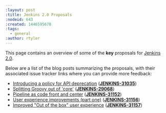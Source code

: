```yaml
---
:layout: post
:title: Jenkins 2.0 Proposals
:nodeid: 643
:created: 1446595678
:tags:
  - general
:author: rtyler
---
```


This page contains an overview of some of the **key** proposals for [Jenkins 2.0](https://wiki.jenkins-ci.org/display/JENKINS/Jenkins+2.0).

Below are a list of the blog posts summarizing the proposals, with their associated issue tracker links where you can provide more feedback:

- [Introducing a policy for API deprecation](/content/jenkins-20-proposal-introduce-policy-api-deprecation) (**[JENKINS-31035](https://issues.jenkins-ci.org/browse/JENKINS-31035)**)
- [Splitting Groovy out of 'core'](/content/jenkins-20-proposal-split-groovy-out-core) (**[JENKINS-29068](https://issues.jenkins-ci.org/browse/JENKINS-29068)**)
- [Pipeline as code front and center](/content/jenkins-20-proposal-pipeline-code-front-and-center) (**[JENKINS-31152](https://issues.jenkins-ci.org/browse/JENKINS-31152)**)
- [User experience improvements (part one)](/content/jenkins-20-proposal-ux-improvements-part-one) (**[JENKINS-31156](https://issues.jenkins-ci.org/browse/JENKINS-31156)**)
- [Improved "Out of the box" user experience](/content/jenkins-20-proposal-improved-out-box-user-experience) (**[JENKINS-31157](https://issues.jenkins-ci.org/browse/JENKINS-31157)**)
